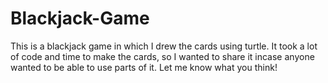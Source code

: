 # Blackjack-Game
This is a blackjack game in which I drew the cards using turtle. It took a lot of code and time to make the cards, so I wanted to share it incase anyone wanted to be able to use parts of it. Let me know what you think!

